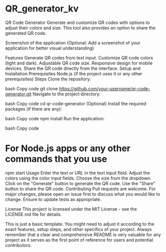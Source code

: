 # QR_generator_kv

QR Code Generator
Generate and customize QR codes with options to adjust their colors and size. This tool also provides an option to share the generated QR code.

Screenshot of the application (Optional: Add a screenshot of your application for better visual understanding)

Features
Generate QR codes from text input.
Customize QR code colors (light and dark).
Adjustable QR code size.
Responsive design for mobile devices.
Share the QR code directly from the interface.
Setup and Installation
Prerequisites
Node.js (if the project uses it or any other prerequisites)
Steps
Clone the repository:

bash
Copy code
git clone https://github.com/your-username/qr-code-generator.git
Navigate to the project directory:

bash
Copy code
cd qr-code-generator
(Optional) Install the required packages (if there are any):

bash
Copy code
npm install
Run the application:

bash
Copy code
# For Node.js apps or any other commands that you use
npm start
Usage
Enter the text or URL in the text input field.
Adjust the colors using the color input fields.
Choose the size from the dropdown.
Click on the "Generate" button to generate the QR code.
Use the "Share" button to share the QR code.
Contributing
Pull requests are welcome. For major changes, please open an issue first to discuss what you would like to change. Ensure to update tests as appropriate.

License
This project is licensed under the MIT License - see the LICENSE.md file for details.

This is just a basic template. You might need to adjust it according to the exact features, setup steps, and other specifics of your project. Always remember that a clear and comprehensive README is very valuable for any project as it serves as the first point of reference for users and potential contributors.
